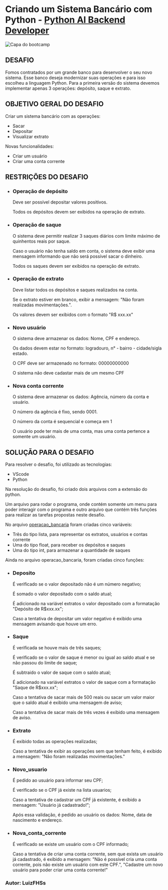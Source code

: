 # Criando um Sistema Bancário com Python - [Python AI Backend Developer](https://web.dio.me/track/coding-future-vivo-python-ai-backend-developer/)

![Capa do bootcamp](https://hermes.dio.me/tracks/648ef080-6c4b-4e54-bf72-34f62030f350.png)

## DESAFIO

Fomos contratados por um grande banco para desenvolver o seu novo sistema.
Esse banco deseja modernizar suas operações e para isso escolheu a linguagem Python.
Para a primeira versão do sistema devemos implementar apenas 3 operações: depósito, saque e extrato.

## OBJETIVO GERAL DO DESAFIO

Criar um sistema bancário com as operações:

+ Sacar
+ Depositar
+ Visualizar extrato

Novas funcionalidades:

+ Criar um usuário
+ Criar uma conta corrente

## RESTRIÇÕES DO DESAFIO

+ ### Operação de depósito

   Deve ser possível depositar valores positivos.

   Todos os depósitos devem ser exibidos na operação de extrato.

+ ### Operação de saque

   O sistema deve permitir realizar 3 saques diários com limite máximo de quinhentos reais por saque.

   Caso o usuário não tenha saldo em conta, o sistema deve exibir uma mensagem informando que não será possível sacar o dinheiro.

   Todos os saques devem ser exibidos na operação de extrato.

+ ### Operação de extrato

   Deve listar todos os depósitos e saques realizados na conta.

   Se o extrato estiver em branco, exibir a mensagem: "Não foram realizadas movimentações.".
  
   Os valores devem ser exibidos com o formato "R$ xxx.xx"

+ ### Novo usuário

  O sistema deve armazenar os dados: Nome, CPF e endereço.

  Os dados devem estar no formato: logradouro, n° - bairro - cidade/sigla estado.

  O CPF deve ser armazenado no formato: 00000000000

  O sistema não deve cadastar mais de um mesmo CPF

+ ### Nova conta corrente

  O sistema deve armazenar os dados: Agência, número da conta e usuário.

  O número da agência é fixo, sendo 0001.

  O número da conta é sequencial e começa em 1

  O usuário pode ter mais de uma conta, mas uma conta pertence a somente um usuário.

## SOLUÇÃO PARA O DESAFIO

Para resolver o desafio, foi utilizado as tecnologias:

+ VScode
+ Python

Na resolução do desafio, foi criado dois arquivos com a extensão do python.

Um arquivo para rodar o programa, onde contém somente um menu para poder interagir com o programa e outro arquivo que contém três funções para realizar as tarefas propostas neste desafio.

No arquivo [operacao_bancaria](./Modules/operaco_bancaria.py) foram criadas cinco variáveis:

+ Três do tipo lista, para representar os extratos, usuários e contas corrente
+ Uma do tipo float, para receber os depósitos e saques
+ Uma do tipo int, para armazenar a quantidade de saques

Ainda no arquivo operacao_bancaria, foram criadas cinco funções:

+ ### Deposito

   É verificado se o valor depositado não é um número negativo;

   É somado o valor depositado com o saldo atual;

   É adicionado na variável extratos o valor depositado com a formatação "Depósito de R$xxx.xx";

   Caso a tentativa de depositar um valor negativo é exibido uma mensagem avisando que houve um erro.

+ ### Saque

   É verificada se houve mais de três saques;

   É verificado se o valor de saque é menor ou igual ao saldo atual e se não passou do limite de saque;

   É subtraido o valor de saque com o saldo atual;

   É adicionado na variável extratos o valor de saque com a formatação "Saque de R$xxx.xx";

   Caso a tentativa de sacar mais de 500 reais ou sacar um valor maior que o saldo atual é exibido uma mensagem de aviso;

   Caso a tentativa de sacar mais de três vezes é exibido uma mensagem de aviso.

+ ### Extrato

   É exibido todas as operações realizadas;

   Caso a tentativa de exibir as operações sem que tenham feito, é exibido a mensagem: "Não foram realizadas movimentações."

+ ### Novo_usuario

  É pedido ao usuário para informar seu CPF;

  É verificado se o CPF já existe na lista usuarios;

  Caso a tentativa de cadastrar um CPF já existente, é exibido a mensagem: "Usuário já cadastrado!";

  Após essa validação, é pedido ao usuário os dados: Nome, data de nascimento e endereço.

+ ### Nova_conta_corrente

  É verificado se existe um usuário com o CPF informado;

  Caso a tentativa de criar uma conta corrente, sem que exista um usuário já cadastrado, é exibido a mensagem: "Não é possível cria uma conta corrente, pois não existe um usuário com este CPF.", "Cadastre um novo usuário para poder criar uma conta corrente!"

### Autor: LuizFHSs
